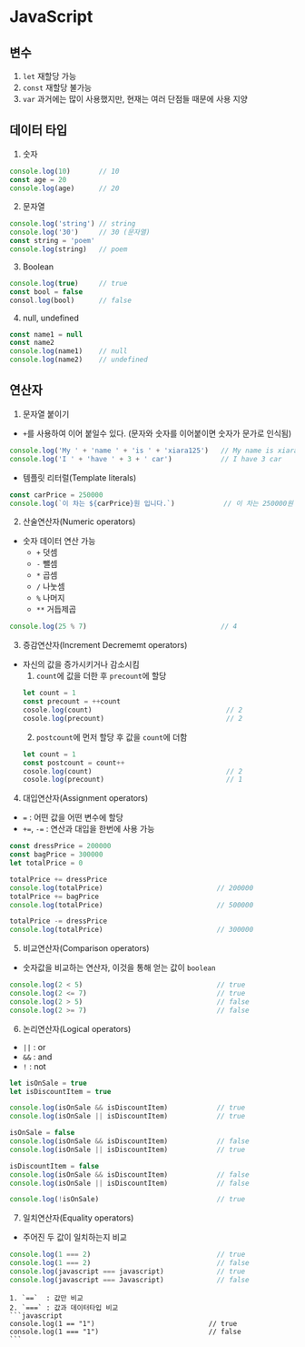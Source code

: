 # JavaScript

## 변수
  1. `let`    재할당 가능
  2. `const`  재할당 불가능
  3. `var`    과거에는 많이 사용했지만, 현재는 여러 단점들 때문에 사용 지양

## 데이터 타입
  1. 숫자
  ```javascript
  console.log(10)       // 10
  const age = 20
  console.log(age)      // 20
  ```
  2. 문자열
  ```javascript
  console.log('string') // string
  console.log('30')     // 30 (문자열)
  const string = 'poem'
  console.log(string)   // poem
  ```
  3. Boolean
  ```javascript
  console.log(true)     // true
  const bool = false
  consol.log(bool)      // false
  ```
  4. null, undefined
  ```javascript
  const name1 = null
  const name2
  console.log(name1)    // null
  console.log(name2)    // undefined
  ```
  
## 연산자
  1. 문자열 붙이기
  - `+`를 사용하여 이어 붙일수 있다. (문자와 숫자를 이어붙이면 숫자가 문가로 인식됨)
  ```javascript
  console.log('My ' + 'name ' + 'is ' + 'xiara125')   // My name is xiara125
  console.log('I ' + 'have ' + 3 + ' car')            // I have 3 car
  ```
  - 템플릿 리터럴(Template literals)
  ```javascript
  const carPrice = 250000
  console.log(`이 차는 ${carPrice}원 입니다.`)            // 이 차는 250000원 입니다.
  ```
  
  2. 산술연산자(Numeric operators)
  - 숫자 데이터 연산 가능
    - `+`   덧셈
    - `-`   뺄셈
    - `*`   곱셈
    - `/`   나눗셈
    - `%`   나머지
    - `**`  거듭제곱
  ```javascript
  console.log(25 % 7)                                 // 4
  ```
  
  3. 증감연산자(Increment Decrememt operators)
  - 자신의 값을 증가시키거나 감소시킴
    1. `count`에 값을 더한 후 `precount`에 할당  
    ```javascript
    let count = 1
    const precount = ++count
    cosole.log(count)                                 // 2
    cosole.log(precount)                              // 2 
    ```
    2. `postcount`에 먼저 할당 후 값을 `count`에 더함
    ```javascript
    let count = 1
    const postcount = count++
    cosole.log(count)                                 // 2
    cosole.log(precount)                              // 1
    ```
    
  4. 대입연산자(Assignment operators)
  - `=` : 어떤 값을 어떤 변수에 할당
  - `+=`, `-=` : 연산과 대입을 한번에 사용 가능
  ```javascript
  const dressPrice = 200000
  const bagPrice = 300000
  let totalPrice = 0
  
  totalPrice += dressPrice
  console.log(totalPrice)                            // 200000
  totalPrice += bagPrice
  console.log(totalPrice)                            // 500000
  
  totalPrice -= dressPrice
  console.log(totalPrice)                            // 300000
  ```
  
  5. 비교연산자(Comparison operators)
  - 숫자값을 비교하는 연산자, 이것을 통해 얻는 값이 `boolean`
  ```javascript
  console.log(2 < 5)                                 // true
  console.log(2 <= 7)                                // true
  console.log(2 > 5)                                 // false 
  console.log(2 >= 7)                                // false
  ```
  
  6. 논리연산자(Logical operators)
  - `||` : or
  - `&&` : and
  - `!`  : not
  ```javascript
  let isOnSale = true
  let isDiscountItem = true

  console.log(isOnSale && isDiscountItem)            // true
  console.log(isOnSale || isDiscountItem)            // true

  isOnSale = false
  console.log(isOnSale && isDiscountItem)            // false
  console.log(isOnSale || isDiscountItem)            // true

  isDiscountItem = false
  console.log(isOnSale && isDiscountItem)            // false
  console.log(isOnSale || isDiscountItem)            // false

  console.log(!isOnSale)                             // true
  ```
  
  7. 일치연산자(Equality operators)
  - 주어진 두 값이 일치하는지 비교
  ```javascript
  console.log(1 === 2)                               // true
  console.log(1 === 2)                               // false
  console.log(javascript === javascript)             // true
  console.log(javascript === Javascript)             // false
  ```
  
    1. `==`  : 값만 비교
    2. `===` : 값과 데이터타입 비교
    ```javascript
    console.log(1 == "1")                            // true
    console.log(1 === "1")                           // false
    ```
